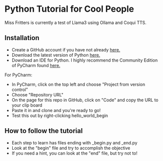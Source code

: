 # Python Tutorial for Cool People

Miss Fritters is currently a test of Llama3 using Ollama and Coqui TTS.

## Installation

- Create a GitHub account if you have not already [here.](https://github.com/signup)
- Download the latest version of Python [here.](https://www.python.org/downloads/)
- Download an IDE for Python. I highly recommend the Community Edition of PyCharm found [here.](https://www.jetbrains.com/pycharm/download/?section=windows)

For PyCharm:
- In PyCharm, click on the top left and choose "Project from version control"
- Choose "Repository URL"
- On the page for this repo in GitHub, click on "Code" and copy the URL to your clip board
- Paste it in and clone and you're ready to go!
- Test this out by right-clicking hello_world_begin

## How to follow the tutorial

- Each step to learn has files ending with _begin.py and _end.py
- Look at the "begin" file and try to accomplish the objective
- If you need a hint, you can look at the "end" file, but try not to!